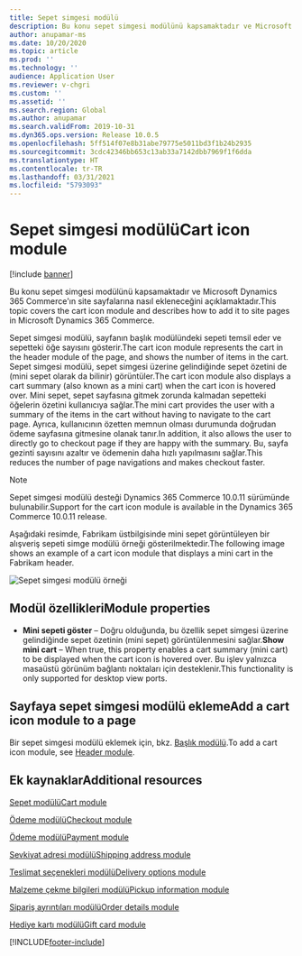 ```yaml
---
title: Sepet simgesi modülü
description: Bu konu sepet simgesi modülünü kapsamaktadır ve Microsoft Dynamics 365 Commerce'ın site sayfalarına nasıl ekleneceğini açıklamaktadır.
author: anupamar-ms
ms.date: 10/20/2020
ms.topic: article
ms.prod: ''
ms.technology: ''
audience: Application User
ms.reviewer: v-chgri
ms.custom: ''
ms.assetid: ''
ms.search.region: Global
ms.author: anupamar
ms.search.validFrom: 2019-10-31
ms.dyn365.ops.version: Release 10.0.5
ms.openlocfilehash: 5ff514f07e8b31abe79775e5011bd3f1b24b2935
ms.sourcegitcommit: 3cdc42346bb653c13ab33a7142dbb7969f1f6dda
ms.translationtype: HT
ms.contentlocale: tr-TR
ms.lasthandoff: 03/31/2021
ms.locfileid: "5793093"
---
```

# <a name="cart-icon-module"></a><span data-ttu-id="fc7b4-103">Sepet simgesi modülü</span><span class="sxs-lookup"><span data-stu-id="fc7b4-103">Cart icon module</span></span>

[!include [banner](includes/banner.md)]

<span data-ttu-id="fc7b4-104">Bu konu sepet simgesi modülünü kapsamaktadır ve Microsoft Dynamics 365 Commerce'ın site sayfalarına nasıl ekleneceğini açıklamaktadır.</span><span class="sxs-lookup"><span data-stu-id="fc7b4-104">This topic covers the cart icon module and describes how to add it to site pages in Microsoft Dynamics 365 Commerce.</span></span>

<span data-ttu-id="fc7b4-105">Sepet simgesi modülü, sayfanın başlık modülündeki sepeti temsil eder ve sepetteki öğe sayısını gösterir.</span><span class="sxs-lookup"><span data-stu-id="fc7b4-105">The cart icon module represents the cart in the header module of the page, and shows the number of items in the cart.</span></span> <span data-ttu-id="fc7b4-106">Sepet simgesi modülü, sepet simgesi üzerine gelindiğinde sepet özetini de (mini sepet olarak da bilinir) görüntüler.</span><span class="sxs-lookup"><span data-stu-id="fc7b4-106">The cart icon module also displays a cart summary (also known as a mini cart) when the cart icon is hovered over.</span></span> <span data-ttu-id="fc7b4-107">Mini sepet, sepet sayfasına gitmek zorunda kalmadan sepetteki öğelerin özetini kullanıcıya sağlar.</span><span class="sxs-lookup"><span data-stu-id="fc7b4-107">The mini cart provides the user with a summary of the items in the cart without having to navigate to the cart page.</span></span> <span data-ttu-id="fc7b4-108">Ayrıca, kullanıcının özetten memnun olması durumunda doğrudan ödeme sayfasına gitmesine olanak tanır.</span><span class="sxs-lookup"><span data-stu-id="fc7b4-108">In addition, it also allows the user to directly go to checkout page if they are happy with the summary.</span></span> <span data-ttu-id="fc7b4-109">Bu, sayfa gezinti sayısını azaltır ve ödemenin daha hızlı yapılmasını sağlar.</span><span class="sxs-lookup"><span data-stu-id="fc7b4-109">This reduces the number of page navigations and makes checkout faster.</span></span> 

> [!NOTE]
> <span data-ttu-id="fc7b4-110">Sepet simgesi modülü desteği Dynamics 365 Commerce 10.0.11 sürümünde bulunabilir.</span><span class="sxs-lookup"><span data-stu-id="fc7b4-110">Support for the cart icon module is available in the Dynamics 365 Commerce 10.0.11 release.</span></span>

<span data-ttu-id="fc7b4-111">Aşağıdaki resimde, Fabrikam üstbilgisinde mini sepet görüntüleyen bir alışveriş sepeti simge modülü örneği gösterilmektedir.</span><span class="sxs-lookup"><span data-stu-id="fc7b4-111">The following image shows an example of a cart icon module that displays a mini cart in the Fabrikam header.</span></span>

![Sepet simgesi modülü örneği](./media/ecommerce-Minicart.PNG)

## <a name="module-properties"></a><span data-ttu-id="fc7b4-113">Modül özellikleri</span><span class="sxs-lookup"><span data-stu-id="fc7b4-113">Module properties</span></span>

- <span data-ttu-id="fc7b4-114">**Mini sepeti göster** – Doğru olduğunda, bu özellik sepet simgesi üzerine gelindiğinde sepet özetinin (mini sepet) görüntülenmesini sağlar.</span><span class="sxs-lookup"><span data-stu-id="fc7b4-114">**Show mini cart** – When true, this property enables a cart summary (mini cart) to be displayed when the cart icon is hovered over.</span></span> <span data-ttu-id="fc7b4-115">Bu işlev yalnızca masaüstü görünüm bağlantı noktaları için desteklenir.</span><span class="sxs-lookup"><span data-stu-id="fc7b4-115">This functionality is only supported for desktop view ports.</span></span>

## <a name="add-a-cart-icon-module-to-a-page"></a><span data-ttu-id="fc7b4-116">Sayfaya sepet simgesi modülü ekleme</span><span class="sxs-lookup"><span data-stu-id="fc7b4-116">Add a cart icon module to a page</span></span>

<span data-ttu-id="fc7b4-117">Bir sepet simgesi modülü eklemek için, bkz. [Başlık modülü](author-header-module.md).</span><span class="sxs-lookup"><span data-stu-id="fc7b4-117">To add a cart icon module, see [Header module](author-header-module.md).</span></span>

## <a name="additional-resources"></a><span data-ttu-id="fc7b4-118">Ek kaynaklar</span><span class="sxs-lookup"><span data-stu-id="fc7b4-118">Additional resources</span></span>

[<span data-ttu-id="fc7b4-119">Sepet modülü</span><span class="sxs-lookup"><span data-stu-id="fc7b4-119">Cart module</span></span>](add-cart-module.md)

[<span data-ttu-id="fc7b4-120">Ödeme modülü</span><span class="sxs-lookup"><span data-stu-id="fc7b4-120">Checkout module</span></span>](add-checkout-module.md)

[<span data-ttu-id="fc7b4-121">Ödeme modülü</span><span class="sxs-lookup"><span data-stu-id="fc7b4-121">Payment module</span></span>](payment-module.md)

[<span data-ttu-id="fc7b4-122">Sevkiyat adresi modülü</span><span class="sxs-lookup"><span data-stu-id="fc7b4-122">Shipping address module</span></span>](ship-address-module.md)

[<span data-ttu-id="fc7b4-123">Teslimat seçenekleri modülü</span><span class="sxs-lookup"><span data-stu-id="fc7b4-123">Delivery options module</span></span>](delivery-options-module.md)

[<span data-ttu-id="fc7b4-124">Malzeme çekme bilgileri modülü</span><span class="sxs-lookup"><span data-stu-id="fc7b4-124">Pickup information module</span></span>](pickup-info-module.md)

[<span data-ttu-id="fc7b4-125">Sipariş ayrıntıları modülü</span><span class="sxs-lookup"><span data-stu-id="fc7b4-125">Order details module</span></span>](order-confirmation-module.md)

[<span data-ttu-id="fc7b4-126">Hediye kartı modülü</span><span class="sxs-lookup"><span data-stu-id="fc7b4-126">Gift card module</span></span>](add-giftcard.md)


[!INCLUDE[footer-include](../includes/footer-banner.md)]